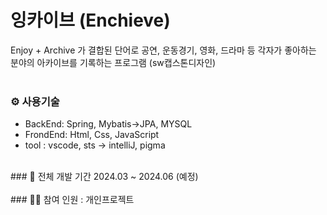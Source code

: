 # 잉카이브 (Enchieve)
Enjoy + Archive 가 결합된 단어로 공연, 운동경기, 영화, 드라마 등 각자가 좋아하는 분야의 아카이브를 기록하는 프로그램 (sw캡스톤디자인)
<br><br> 

### ⚙ 사용기술
- BackEnd: Spring, Mybatis->JPA, MYSQL
- FrondEnd: Html, Css, JavaScript
- tool : vscode, sts -> intelliJ, pigma
<br>
### 📆 전체 개발 기간
2024.03 ~ 2024.06 (예정)
<br>
<br>
### 🙋‍♀️ 참여 인원
: 개인프로젝트
